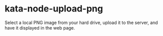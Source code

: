 # kata-node-upload-png
Select a local PNG image from your hard drive, upload it to the server, and have it displayed in the web page.
